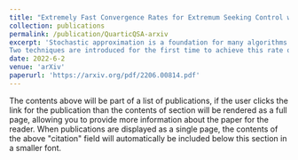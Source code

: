 ```yaml
---
title: "Extremely Fast Convergence Rates for Extremum Seeking Control with Polyak-Ruppert Averaging"
collection: publications
permalink: /publication/QuarticQSA-arxiv
excerpt: 'Stochastic approximation is a foundation for many algorithms found in machine learning and optimization. It is in general slow to converge:  the mean square error vanishes as $$O(n^{-1})$$. A deterministic counterpart known as quasi-stochastic approximation is a viable alternative in many applications, including gradient-free optimization and reinforcement learning.   It was assumed in prior research that the optimal achievable convergence rate is $$O(n^{-2})$$. It is shown in this paper that through design it is possible to obtain far faster convergence, of order $$O(n^{-4+\delta})$$, with $$\delta>0$$ arbitrary.   
Two techniques are introduced for the first time to achieve this rate of convergence.   The theory is also specialized within the context of gradient-free optimization, and tested on standard benchmarks.  The main results are based on a combination of novel application of results from number theory and techniques adapted from stochastic approximation theory.'
date: 2022-6-2
venue: 'arXiv'
paperurl: 'https://arxiv.org/pdf/2206.00814.pdf'
---
```


The contents above will be part of a list of publications, if the user clicks the link for the publication than the contents of section will be rendered as a full page, allowing you to provide more information about the paper for the reader. When publications are displayed as a single page, the contents of the above "citation" field will automatically be included below this section in a smaller font.
